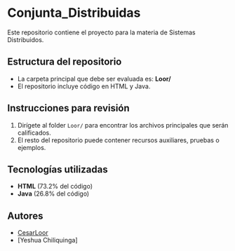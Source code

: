 # Conjunta_Distribuidas

Este repositorio contiene el proyecto para la materia de Sistemas Distribuidos.

## Estructura del repositorio

- La carpeta principal que debe ser evaluada es: **Loor/**
- El repositorio incluye código en HTML y Java.

## Instrucciones para revisión

1. Dirígete al folder `Loor/` para encontrar los archivos principales que serán calificados.
2. El resto del repositorio puede contener recursos auxiliares, pruebas o ejemplos.

## Tecnologías utilizadas

- **HTML** (73.2% del código)
- **Java** (26.8% del código)

## Autores

- [CesarLoor](https://github.com/CesarLoor)
- [Yeshua Chiliquinga]
